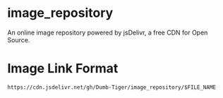 # image_repository
An online image repository powered by jsDelivr, a free CDN for Open Source.

# Image Link Format

`https://cdn.jsdelivr.net/gh/Dumb-Tiger/image_repository/$FILE_NAME`
